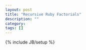 ```yaml
---
layout: post
title: "Recursive Ruby Factorials"
description: ""
category: 
tags: []
---
```

{% include JB/setup %}
